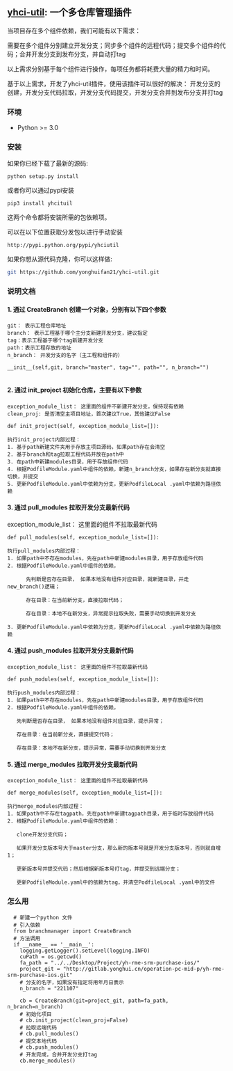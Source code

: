 
## [yhci-util](https://github.com/yonghuifan21/yhci-util): 一个多仓库管理插件

当项目存在多个组件依赖，我们可能有以下需求：

  需要在多个组件分别建立开发分支；同步多个组件的远程代码；提交多个组件的代码；合并开发分支到发布分支，并自动打tag
  
  以上需求分别基于每个组件进行操作，每项任务都将耗费大量的精力和时间。

  基于以上需求，开发了yhci-util插件，使用该插件可以很好的解决： 开发分支的创建，开发分支代码拉取，开发分支代码提交，开发分支合并到发布分支并打tag


### 环境

- Python >= 3.0

### 安装

如果你已经下载了最新的源码:

    python setup.py install

或者你可以通过pypi安装

    pip3 install yhcituil

这两个命令都将安装所需的包依赖项。

可以在以下位置获取分发包以进行手动安装

    http://pypi.python.org/pypi/yhciutil

如果你想从源代码克隆，你可以这样做:


```bash
git https://github.com/yonghuifan21/yhci-util.git
```

### 说明文档

#### 1. 通过 CreateBranch 创建一个对象，分别有以下四个参数

    git： 表示工程仓库地址
    branch： 表示工程基于哪个主分支新建开发分支，建议指定
    tag：表示工程基于哪个tag新建开发分支
    path：表示工程存放的地址
    n_branch： 开发分支的名字（主工程和组件的）

```
__init__(self,git, branch="master", tag="", path="", n_branch="")
    
```
#### 2. 通过 init_project 初始化仓库，主要有以下参数 



    exception_module_list： 这里面的组件不新建开发分支，保持现有依赖
    clean_proj: 是否清空主项目地址，首次建议True，其他建议False

```
def init_project(self, exception_module_list=[]):
```

    执行init_project内部过程： 
    1. 基于path新建文件夹用于存放主项目源码，如果path存在会清空
    2. 基于branch和tag拉取工程代码并放在path中
    3. 在path中新建modules目录，用于存放组件代码
    4. 根据PodfileModule.yaml中组件的依赖，新建n_branch分支，如果存在新分支就直接切换，并提交
    5. 更新PodfileModule.yaml中依赖为分支，更新PodfileLocal .yaml中依赖为路径依赖
  

#### 3. 通过 pull_modules 拉取开发分支最新代码

   exception_module_list： 这里面的组件不拉取最新代码

```
def pull_modules(self, exception_module_list=[]):
```


    执行pull_modules内部过程： 
    1. 如果path中不存在modules，先在path中新建modules目录，用于存放组件代码
    2. 根据PodfileModule.yaml中组件的依赖，

          先判断是否存在目录， 如果本地没有组件对应目录，就新建目录，并走new_branch()逻辑；

          存在目录：在当前新分支，直接拉取代码；

          存在目录：本地不在新分支，异常提示拉取失败，需要手动切换到开发分支

    3. 更新PodfileModule.yaml中依赖为分支，更新PodfileLocal .yaml中依赖为路径依赖
    
   
#### 4. 通过 push_modules 拉取开发分支最新代码

    exception_module_list： 这里面的组件不拉取最新代码

```
def push_modules(self, exception_module_list=[]):
```


    执行push_modules内部过程： 
    1. 如果path中不存在modules，先在path中新建modules目录，用于存放组件代码
    2. 根据PodfileModule.yaml中组件的依赖，

       先判断是否存在目录， 如果本地没有组件对应目录，提示异常；

       存在目录：在当前新分支，直接提交代码；

       存在目录：本地不在新分支，提示异常，需要手动切换到开发分支

 #### 5. 通过 merge_modules 拉取开发分支最新代码

    exception_module_list： 这里面的组件不拉取最新代码

````
def merge_modules(self, exception_module_list=[]):
````


    执行merge_modules内部过程： 
    1. 如果path中不存在tagpath，先在path中新建tagpath目录，用于临时存放组件代码
    2. 根据PodfileModule.yaml中组件的依赖： 

       clone开发分支代码；

       如果开发分支版本号大于master分支，那么新的版本号就是开发分支版本号，否则就自增1；

       更新版本号并提交代码；然后根据新版本号打tag，并提交到远端分支；

       更新PodfileModule.yaml中的依赖为tag，并清空PodfileLocal .yaml中的文件

    
### 怎么用

```
  # 新建一个python 文件
  # 引入依赖
  from branchmanager import CreateBranch
  # 方法调用
  if __name__ == '__main__':
    logging.getLogger().setLevel(logging.INFO)
    cuPath = os.getcwd()
    fa_path = "../../Desktop/Project/yh-rme-srm-purchase-ios/"
    project_git = "http://gitlab.yonghui.cn/operation-pc-mid-p/yh-rme-srm-purchase-ios.git"
    # 分支的名字，如果没有指定将用年月日表示
    n_branch = "221107"

    cb = CreateBranch(git=project_git, path=fa_path, n_branch=n_branch)
    # 初始化项目
    # cb.init_project(clean_proj=False)
    # 拉取远端代码
    # cb.pull_modules()
    # 提交本地代码
    # cb.push_modules()
    # 开发完成，合并开发分支打tag
    cb.merge_modules()
   

```
